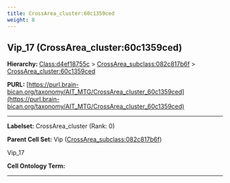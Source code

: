 ```yaml
---
title: CrossArea_cluster:60c1359ced
weight: 8
---
```

## Vip_17 (CrossArea_cluster:60c1359ced)
<b>Hierarchy: </b>
[Class:d4ef18755c](../Class_d4ef18755c) >
[CrossArea_subclass:082c817b6f](../CrossArea_subclass_082c817b6f) >
[CrossArea_cluster:60c1359ced](../CrossArea_cluster_60c1359ced)

**PURL:** [https://purl.brain-bican.org/taxonomy/AIT_MTG/CrossArea_cluster_60c1359ced](https://purl.brain-bican.org/taxonomy/AIT_MTG/CrossArea_cluster_60c1359ced)

---


**Labelset:** CrossArea_cluster (Rank: 0)

**Parent Cell Set:** Vip ([CrossArea_subclass:082c817b6f](../CrossArea_subclass_082c817b6f))

Vip_17


**Cell Ontology Term:** 

[MARKER GENES.]: #


---

[TRANSFERRED ANNOTATIONS.]: #


[AUTHOR ANNOTATION FIELDS.]: #

